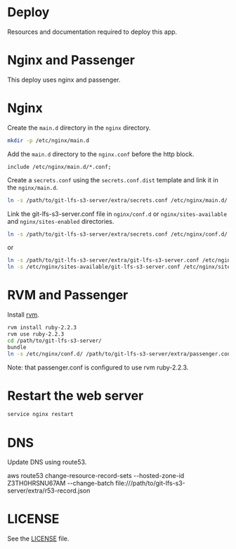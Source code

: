 Deploy
======

Resources and documentation required to deploy this app.

# Nginx and Passenger #

This deploy uses nginx and passenger.

# Nginx #

Create the `main.d` directory in the `nginx` directory.

```bash
mkdir -p /etc/nginx/main.d
```

Add the `main.d` directory to the `nginx.conf` before the http block.

```nginx
include /etc/nginx/main.d/*.conf;
```

Create a `secrets.conf` using the `secrets.conf.dist` template and link it
in the `nginx/main.d`.

```bash
ln -s /path/to/git-lfs-s3-server/extra/secrets.conf /etc/nginx/main.d/
```

Link the git-lfs-s3-server.conf file in `nginx/conf.d` or `nginx/sites-available` and `nginx/sites-enabled` directories.

```bash
ln -s /path/to/git-lfs-s3-server/extra/secrets.conf /etc/nginx/conf.d/
```

or

```bash
ln -s /path/to/git-lfs-s3-server/extra/git-lfs-s3-server.conf /etc/nginx/sites-available/
ln -s /etc/nginx/sites-available/git-lfs-s3-server.conf /etc/nginx/sites-enabled/
```

# RVM and Passenger #

Install [rvm](https://rvm.io/).

```bash
rvm install ruby-2.2.3
rvm use ruby-2.2.3
cd /path/to/git-lfs-s3-server/
bundle
ln -s /etc/nginx/conf.d/ /path/to/git-lfs-s3-server/extra/passenger.conf
```

Note: that passenger.conf is configured to use rvm ruby-2.2.3.

# Restart the web server #

```bash
service nginx restart
```

# DNS #

Update DNS using route53.

aws route53 change-resource-record-sets --hosted-zone-id Z3TH0HRSNU67AM --change-batch file:///path/to/git-lfs-s3-server/extra/r53-record.json 

# LICENSE #

See the [LICENSE](../blob/master/LICENSE) file.
